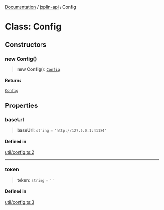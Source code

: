 [Documentation](../../packages.md) / [joplin-api](../index.md) / Config

# Class: Config

## Constructors

### new Config()

> **new Config**(): [`Config`](Config.md)

#### Returns

[`Config`](Config.md)

## Properties

### baseUrl

> **baseUrl**: `string` = `'http://127.0.0.1:41184'`

#### Defined in

[util/config.ts:2](https://github.com/rxliuli/joplin-utils/blob/a3a4c55f9104da0aa8b36da1259d082b810b3d68/packages/joplin-api/src/util/config.ts#L2)

---

### token

> **token**: `string` = `''`

#### Defined in

[util/config.ts:3](https://github.com/rxliuli/joplin-utils/blob/a3a4c55f9104da0aa8b36da1259d082b810b3d68/packages/joplin-api/src/util/config.ts#L3)

